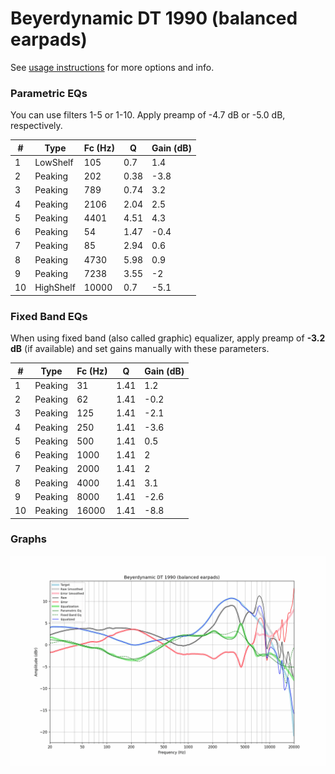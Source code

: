 # Beyerdynamic DT 1990 (balanced earpads)
See [usage instructions](https://github.com/jaakkopasanen/AutoEq#usage) for more options and info.

### Parametric EQs
You can use filters 1-5 or 1-10. Apply preamp of -4.7 dB or -5.0 dB, respectively.

|   # | Type      |   Fc (Hz) |    Q |   Gain (dB) |
|-----|-----------|-----------|------|-------------|
|   1 | LowShelf  |       105 | 0.7  |         1.4 |
|   2 | Peaking   |       202 | 0.38 |        -3.8 |
|   3 | Peaking   |       789 | 0.74 |         3.2 |
|   4 | Peaking   |      2106 | 2.04 |         2.5 |
|   5 | Peaking   |      4401 | 4.51 |         4.3 |
|   6 | Peaking   |        54 | 1.47 |        -0.4 |
|   7 | Peaking   |        85 | 2.94 |         0.6 |
|   8 | Peaking   |      4730 | 5.98 |         0.9 |
|   9 | Peaking   |      7238 | 3.55 |        -2   |
|  10 | HighShelf |     10000 | 0.7  |        -5.1 |

### Fixed Band EQs
When using fixed band (also called graphic) equalizer, apply preamp of **-3.2 dB** (if available) and set gains manually with these parameters.

|   # | Type    |   Fc (Hz) |    Q |   Gain (dB) |
|-----|---------|-----------|------|-------------|
|   1 | Peaking |        31 | 1.41 |         1.2 |
|   2 | Peaking |        62 | 1.41 |        -0.2 |
|   3 | Peaking |       125 | 1.41 |        -2.1 |
|   4 | Peaking |       250 | 1.41 |        -3.6 |
|   5 | Peaking |       500 | 1.41 |         0.5 |
|   6 | Peaking |      1000 | 1.41 |         2   |
|   7 | Peaking |      2000 | 1.41 |         2   |
|   8 | Peaking |      4000 | 1.41 |         3.1 |
|   9 | Peaking |      8000 | 1.41 |        -2.6 |
|  10 | Peaking |     16000 | 1.41 |        -8.8 |

### Graphs
![](./Beyerdynamic%20DT%201990%20(balanced%20earpads).png)
